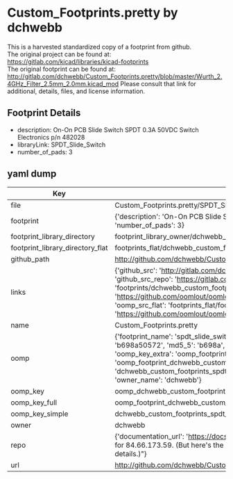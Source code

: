 # Custom_Footprints.pretty by dchwebb  
This is a harvested standardized copy of a footprint from github.  
The original project can be found at:  
https://gitlab.com/kicad/libraries/kicad-footprints  
The original footprint can be found at:
http://gitlab.com/dchwebb/Custom_Footprints.pretty/blob/master/Wurth_2.4GHz_Filter_2.5mm_2.0mm.kicad_mod
Please consult that link for additional, details, files, and license information.  
## Footprint Details
* description: On-On PCB Slide Switch SPDT 0.3A 50VDC Switch Electronics p/n 482028  
* libraryLink: SPDT_Slide_Switch  
* number_of_pads: 3  
## yaml dump  
| Key | Value |  
| --- | --- |  
| file | Custom_Footprints.pretty/SPDT_Slide_Switch.kicad_mod |  
| footprint | {'description': 'On-On PCB Slide Switch SPDT 0.3A 50VDC Switch Electronics p/n 482028', 'libraryLink': 'SPDT_Slide_Switch', 'number_of_pads': 3} |  
| footprint_library_directory | footprint_library_owner/dchwebb_Custom_Footprints.pretty |  
| footprint_library_directory_flat | footprints_flat/dchwebb_custom_footprints_spdt_slide_switch/working |  
| github_path | http://github.com/dchwebb/Custom_Footprints.pretty/blob/master/SPDT_Slide_Switch.kicad_mod |  
| links | {'github_src': 'http://gitlab.com/dchwebb/Custom_Footprints.pretty/blob/master/Wurth_2.4GHz_Filter_2.5mm_2.0mm.kicad_mod', 'github_src_repo': 'https://gitlab.com/kicad/libraries/kicad-footprints', 'oomp_bot': 'footprints/dchwebb_custom_footprints_spdt_slide_switch/working', 'oomp_bot_github': 'https://github.com/oomlout/oomlout_oomp_footprint_bot/tree/main/footprints/dchwebb_custom_footprints_spdt_slide_switch/working', 'oomp_src_flat': 'footprints_flat/footprints_flat/dchwebb_custom_footprints_spdt_slide_switch/working', 'oomp_src_flat_github': 'https://github.com/oomlout/oomlout_oomp_footprint_src/tree/main/footprints_flat/dchwebb_custom_footprints_spdt_slide_switch/working'} |  
| name | Custom_Footprints.pretty |  
| oomp | {'footprint_name': 'spdt_slide_switch', 'library_name': 'custom_footprints', 'md5': 'b698a505720d3ac2703560773c8a414a', 'md5_10': 'b698a50572', 'md5_5': 'b698a', 'md5_6': 'b698a5', 'oomp_key': 'oomp_dchwebb_custom_footprints_spdt_slide_switch', 'oomp_key_extra': 'oomp_footprint_dchwebb_custom_footprints_spdt_slide_switch', 'oomp_key_full': 'oomp_footprint_dchwebb_custom_footprints_spdt_slide_switch_b698a5', 'oomp_key_simple': 'dchwebb_custom_footprints_spdt_slide_switch', 'original_filename': 'Custom_Footprints.pretty/SPDT_Slide_Switch.kicad_mod', 'owner_name': 'dchwebb'} |  
| oomp_key | oomp_dchwebb_custom_footprints_spdt_slide_switch |  
| oomp_key_full | oomp_footprint_dchwebb_custom_footprints_spdt_slide_switch |  
| oomp_key_simple | dchwebb_custom_footprints_spdt_slide_switch |  
| owner | dchwebb |  
| repo | {'documentation_url': 'https://docs.github.com/rest/overview/resources-in-the-rest-api#rate-limiting', 'message': "API rate limit exceeded for 84.66.173.59. (But here's the good news: Authenticated requests get a higher rate limit. Check out the documentation for more details.)"} |  
| url | http://github.com/dchwebb/Custom_Footprints.pretty |  

